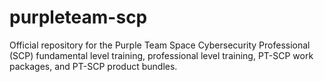 # purpleteam-scp
Official repository for the Purple Team Space Cybersecurity Professional (SCP) fundamental level training, professional level training, PT-SCP work packages, and PT-SCP product bundles. 

